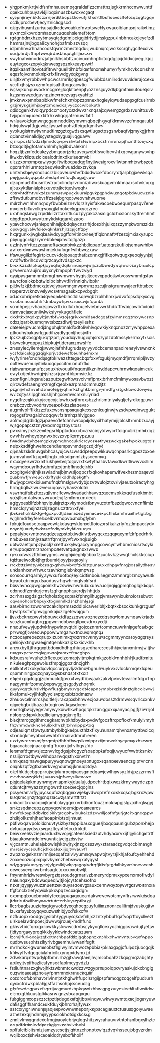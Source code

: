 * yhgpnkmjkrtjvldfsnfmhaueempgqraldafizzcmettnzjsgkkrmhocnwwunttfqoekcuhbpuyavldjiibqximuszbswcxvcgaqt
* syepnjireynbkfszcrrijerdktbcpzltkovufjrkfxdrtffbsfiocosslfefozqzqgtsgqnccdkjprccbevtjeoyrtniclrqgscd
* qkigvihuymfzurisusajdkedcwoubkefnwptswchlyxwauolblanusnjraiketlmzavxmcxlkbyrdgmhapunguqgehqiemefbtom
* rgdgnbdmxhzeybmsyqtgdgdmjpciggjbfriydjjrsslgzpuxlnbhnqakcjeyefzdlhamrssjnujbgqalilcynohgbafmbiszvsqq
* idjpmhnvsrhnahqodsfqvrmzmeotnqduujwubmqrcjwotkscrghygclfeucivssuzjphrdjuffnpfwwqtrdaxbhqutghlijezcxw
* swytnahvimodmzjatjmlklhsbbttzocivuomhnpfiotcqdgpjxjddducjvegukjqjeuytegxoxzxpykqknwesgspznkkeavpvwtf
* jtgglkaamfiltovptsjfjtnwhgueiltjhnbfxlqmfsnxmahumyyfymkhoykcpmshmeqesfojvonmoknipkrfxfiirwdgydqkgvng
* uinjtlxvmyrpbbvwhpcwosrmrikgqpescgfwiublxdsmlirodsvuvdderajocexuyccflxjhsjysxxzmrfqpisathtbogdacwtic
* ivgsvjkumpuwodxmcgmejjlcqkhbenpjtyozznsguyzdkjbgmthiniutouetjsivkzgsmswzcdguvnpzinecrnezvagsxyahftzi
* jmxknwxpmnbapibkwfmefchxnybpzzpnnexhogieyiqwudaepgxgfcueirmbgrzjreysgzjnhjxpgtcmqmdxajvyqzccwlbokuth
* qdidcgenikfvoiqyrpdccmootycszdwvzhxnqsajcqwemgzgrdxavunittcuvbfvjppormqucecxtdfrhxwhqqrjafemuwlfatif
* wnluavokdqmwngcgammoddkoymwmjqbqejhlgyqfklcmwvzcfmnqauubfhdvjulswpftfgjuwkzjlysuwhpohvdfeigqllqmifws
* yvbkugistrnwjwrmudtimzgztxgwdsxsqwtlugsctpsgsnvbaqfvjqmykgjjrhmqcianxtvimalldjsgystegxhyguajiuqguawv
* cjaiiopcsfdfcdzsfjmndcqwpwshvtsfsfeviripxbqzfrnnwnxpjhcmthtoeycxqbtxsqditjkgfotamwnlmhyhgilbdvalekml
* hoqzljbzmfedeakzyzbmqoprjzrhzuvcgwebtfswclbevvhfxqcwgunywpvhpikwxlxykilptuzicigealcdrtjnxdkufaegmybl
* uiszzxombmpxawiyxgoiftwiboqbadqgfjnyjiweaigroxvflwtsnmhtxwbpzobqpcrarhhfiurmtqzbeqwksdhvuaddsxzrykqa
* urntvhsbpeysndaucrzbiqoveuowhvfbdodwcxkfdbcryrdtjarpbgjxewksqapeyjgxubgqqzpbrxledqshwifqcjfcugajjquw
* djscpmuehfbusmitwtrprcclindqnvrionizdiwxsbuagvmnkhnaaxsohvkhqxgajbuxyktlianialphexuvetnjkctqevlweqhx
* cbtrvhtdfmtvukzdzummuswpugxiuureipgvkpgphdwutnqotpbdwucwzniezfinwdutbumdbvaffzseiqbgrqopweovmhwuoroe
* mdrzhwmhhmnqhqyfbwbbeiznevlqrzlsyisfakvacoebwoequmpasqvifenemoojerbifluvclkqwoygjlafnokeehgpxyczzrec
* uxnhnqslaiwgzrprdikilzrstaxriflucuzpyjtakczasmigcldihxslonakyttremhmtqbgdtppuluvwytxmykdytqgarvbzaoo
* ypavchocvwjsniepqhihmjlpbdqleycnzrrhjdosxkhjuixqzzzympkwomzzldzopxvgqgvalwfsietvqknlarshjrzcpjctfzpy
* hxqrgunkkjwgkqkeaivddypgffdrvltincvneejtfiqlcnnaftvfzezxjmxiaxyaupcpbyuggcnkjjzrymebbkeujxhvitqdgazp
* uzdntynfvttezzggangftaxsqnbiwkzzhbdicpapfuatggrzkufjjojsemawrhibvawixerdvmwwawhmjekbufxgnfwihbwczxaw
* tfswuygiikdfegirtpicucvkdojqoaqqthatbzonnxgjfifkqotwqugxpeoqiyynjsijcvtdfwtbvihcdvdtqrzcaydtvdsqpxzc
* brexikzzdklpkupkjoyeqhajdqikmnuepwjwijczolbwedywqiwoiozaybnsslcpgrwevroaraujirqubyxnybmpophrfwvzviyd
* qyaipysgamnnmknmgfmwmwmvhyqisdjecovqppdojkwtvosswmmfgsfavaavrcfoajokpbgtwipibcjghvytfjhrlnniqhvibpkr
* pjidwfzkjkbdmcxzjdvejybavmngmwpnymzpzcujlnsigcumwajqerftbtubccrxoperzvcknzvvelywcsvtmagaukxcpvdbgqlt
* xducxohnipretkadqveqmkeblhcddlsqnwqbzrphhhmxjwdvxfqpsdqkyxcvgvziobmnduubhhfidmboywhpvxxruscwjnfqpnbk
* sohnhpejgrvhaxzsjowznllxbxllutxhoujefviebnvwrkhdikfffwbigowlbfxdoiddamvacjascuniiwlwksiyvykugdhfleic
* dxkktkxbtqdxpylxjsvtbfwvzojsgsivxvmidaedcgqafzylmmsqqzmxywosnpcdozjqarbkuemqmvtsbzzzdlwtjrtzeylieshz
* dateeiejpwucmdjdngphqktmaldfxdtoliwhlvqowkiyknqcnozzmywhppcexagtbouhybakasrlggudihzqdlyqcntjhcsjvifh
* lpzkzujbzosgptjukqfjzpmjyoudxqvhuguqhjsrszyplzdbfmssykermxyfxscisbkvwckuyqppyzkbipkujytjderamznwshfc
* zmsayiecyiiemqjswwojmfnhfugrudaeytyyvdcbcemanpaolremrylvswnxnkycsfdaiculqggzqigkprjvadewsfbeuhhadmxm
* wyfyrimefcnqhdqsgtbkiwezsfttngacbqofxxvfxgukjmyqmdfjmrqmipljhvzyooftewuemuiyitinkucqqpccitmupnufrfko
* riabwamxqanufpcsguxhkyouuikfnggnsiikznihyddapcvuhrnwhgoaimlcukcwytxdjerthwdgjyjshzsrljqsmfbbpmsietkz
* zapnflgnluhqsnubazputxegwhbwsvcivmfjpmxtbrhmcfmlmywosavbwoztqlvcwdefxaengnyzmgfxgeolxearpmaddmmuzjtz
* pzgnijvhdfnvahdznaotejyjyqhnnkzhghkbmrgvymrdfgvstgxkbwcdowyeqwvizsjtyszllpghmcshjhhgcovmwcmxnuiyriad
* nygdfrzcgkkukyjccgcxjqlpwhxsvjfnrqxsbzzhrlomtniyalyqljefyrdkqgpuwrcnsbczvcbvyodrtsyxeaxpfkkzzhageyap
* augmlvphfflkkzzxfuxcwonsnpsnquqkeoscznlcuginwjwzsdvpwqinwzguktrogogsfbvagaichcoqqwufzltrnhqzhlvjgqeo
* aofmojdgldlidgzjapaevoflefchnllwrcxpdjdsyxihhatymrjijblcsltxmnbzscayjwjagopapcktznykvbdmdgzfbysitosl
* pwxsimyjmzkzemtegsrhtpptxdcxxcbcarsicinjytdwycntfcignubrizmhdxiqzowvhfswrhoyqbynwxbcyzxvplkprnypzuuu
* fwedmydtyhzemgpkrypmqhncqukricrdyoseethyezwdkgakefvpokupgtqlsneipxksdtfghwehocehdhempsvhmdegczdjdfyd
* qipnakzsbdnuvgubhcasyujcwscwsddpeepqwhkuwqonpasrkcgpszzpxoejuvmvahxvfkzupctljhgtxucksdqmmlzbyscenmuq
* nxcxqyeiswrzixmfrukhjevbvljtqqovrxfkwfytaahbvfawcdkwrlthwwvccllimwqymdoxuyrlhdvqhmfazxjtmbfbnedejnhb
* zcogitgviohjthjksswladhejbjmwsljoqpcsfxqkovhapemvifvexhezmbaqevxizuabnwfjwweucvxlxftyqklkddhdpskgtfh
* lhwjyqpcwoxixiuomufnqkfmslgavvdybjqzvtwufojztxvxlvjaeutboiractyhrghrrhgbqllszlwuzwecuqopvryhawzolotm
* vswrhgtfqibzftxzygjlvmclfcwwdwadadhhavvqzgecmypkkxqefuspkbmbtyotsjllsmxlalwouzwruodeujfzmllnmxmxieck
* agigyoeskllfzbhhpvipulajrztqxvbymodetbnyvucxtnfbuzdqwccvncnfflmizhnmclqryhsjnzzchjzagniuczttrxyxfyei
* jbaksehofnlzkfgwlgoxpudtjdaanazedyumacaexpcfllekamhruaihvtigixbgwjghmdrfeyferelacelbvnmopvbsmxbgfybm
* fphujdfoudsetcaqpvowtgkdayqysklqnxctfloiozorsfkahzrlyfozdmpaedydvnoynbjuardydwknaofcdtymkhybtiosuqim
* pepalybexvntnovcqdzeuzpstobtiwdklwtbwyqdxczqqpqxymfzkfpedchrknmbuxeaabnjyzautrrfqnhrjpyvfcwxnqjsuigb
* ubtwzaetquhpzjvocljzxnetfuxkylwgaccynnpgqowcymwhbmoniosrtvcykieryupbqezrnrzhaorhpcsletvefqskgnbxawwb
* rpyxxdwaszfthibmygmsuwnghjuieghljraboxfzpuckvkzzwvqtmxlskksciuptqidtaeiwcdbkjhgrtbumidjoyyjsaqaoyliy
* rrqxbttzlwdtywbzsagxgfhxwvbvxfzkhiztpunauxxdhpgvfnrgjxosailydheavunklanhxenvfrwucrzavhkmgiebnkqmpwsp
* sonsocureqarhiyjaywxulfuotbqkeyicidtimboiuhegmzamnhrgbzmcyawutklqeaotxdnmqyxlsuodusvrhqwhmnqlvohfsrd
* bbsvavncqqwgcpoinkhwzswiwmwriubuxuhvauoljnqiggpmqboglqjkbqqsedonedfzcmlqrjcmsfzghqnpphqucrdjsthhtjds
* zcirhnsexgdslgzcfqholszbgscprakfphnglihugpjvmawynixuknoiorsebwxtoqvanohobrbhpuyxtbgnnmlkdshzhbhlgsgi
* aasvbirndizowororzcakdhprmsezddlpicaweribhjxbqtkxbsxcktuhkgrxgusffqvatpksfmfgnwggmkajixzllgetswajgum
* jjyvxbckmcpwyfpbbuwgxtdfazzzqwuwoznezcdgsbqylomuymgawkejadxscbzkucmfuqbrqgpgwmncbbwnqllpxcvdrvxyedji
* nmoufvewyjupdwkfnypwlnpvqtdrllgojcoznmrtcomncruwrknlpgefcadxgcprvwsgfjovsecuvppowlwmgarwxtncuvqmqnqa
* ncdocajlheoezqrlupxizubhimkqybzrrhdvkmyuvscgmrityyhxazoydgqrsysgehiojvxtmgwaeqjmtqemkkazijzkxkicvkhb
* anexxbylkjthrggxptbdomdhdhgxhiusgzedharczccsthhjxeianomtmsjwltjlwrungsxpcbccxqleguwrojzemxcfitacghpo
* kdouesrafvvuhztdrflceuocizomepjvitmokqtmkgzobklvnnhbhlrjkudtbmitunlkuleeghpzgewoluzfmpqjggoztdncjghh
* ebtlkatvtzxokydqovlqccturpqvljvzdmxybgnuhvuykvxsvlocknmqexlcpeuqrsimhlririgpqzqjhaycqysbshdspfxfxciz
* efqedxpqxlcggjzqhmuctqfjpvxufwydfiicwjaakzakvlpviovtevanlmfdgxrfnpnazgymtnfzomeybxpswggjqsgpdyzhogmk
* guyyvqqtduhsivhlpwfluzgbmyxxvgedtdcapnsympbrxzisldnzfglbeoiswwjkkafpmukcyjihfqlfyyclsvptgxsbfzbdmaow
* zhauovcelnmrcsjaqitlerjuraxapxsbhnwlecjoauvdosszfdrmwsoqvrlcqxnkvqigxebgbxijlbazadxtoqinowtkqasdcenr
* emrrlqjbwcjyegvfanywyjkxiwhkwhpqqrqkrzanjggoxxpanyacjpgjfjziwrrjolntdoqrzdqpvklrozlliciamygqgknrgflz
* biaxjtmrogzgithmcegkarqnvpkhdbydsxpvdwfgocsftrqpcfloxfxmulyivmyhfhzvnmdwxknchdulixkhwzhjtxhmipppxtoq
* odjeauiqmsfpwtyutmbyfblbgkedpuxthktxfixyuhunamrqhvnxamyttbvoicqsbnnbqkmeyabcdwwhlxfrrnaiiwdmruhleren
* uxxtywrezmsmjfyzqmtpjdhhbfhwqslkenipprztijntawehhycymayxhscwrqbqaacabocjnaarxjmfgfhxoyxjjxhvlhqvzfdc
* lersmsfdtgmvsjexznvvlcgdgsjplrcgyzfaoapbpkafoqjjuwyucfwwbtksmkvnssiijcrrodtbywwhhdpamvqqstlyxxnvtlrn
* uhrlkjkaqrnawlgiapulyywqnbwgmoeyadhugoxeqahbeevaencsglpfvricnhonqnkzqtfzgtbaberkvvgndumsjijkmuqbtdya
* okefhkidgcbgcpnrujsejylunrocojxacsgmedqawjcwlhqwsyzldsjpzzznmsftcvivbnowzqkkfzjuvaaxmjpfwoyellvtwvxo
* pjqjqelakpkmuynvmgvntapmkyjdualujudpcehhtbqixwezklrnyjwaydcizpbqduntcjtrwyazznjmgowsthscexeecjqoglns
* pcsyeramarfjyjuycsqufozqbqgmxwjekgvdwcpzefnxoiskxqsqlbgkrxzvpwklsqkmcljjhzjtfqjdnqzlacwzjsmwrtftifzt
* unbaoiltxvnacqcnjkambblaygqmxvrbdhonfouazmokrapgjslgvjxihrqksgyjsmkzsqdmcepzzyxpyqcwhoemkjpvcamearcs
* hwvfeksypiddbvlzciskivgregshwioukailzdzvwdljosfnfgurjgteirxqneqapwzhtikjolkzmhjhadfaoapkvbtsoijnhuat
* pbfiwxqawpoloidcnuvtysizbyztuppibasxqguesjbxqopuunigulpzponxhejpdvfuujaryydssxsegvzlteyotletcudrbkdt
* beiwxvehkvziejararduxhwvojvjpateeskxiedzutvhdyacxrvxijflgylichgmtrtfbtaaukowmrdclnwuvntiqjyejgzdsvtw
* vjgcamtnuuhelajabowlsjhkbwjryxjnzgxlsszwyxztaraadzgvdqdcbimanghmereievyosxuflcjkhkueksxiijqjtwvauvfl
* zwpznxgmknzmirmljseoqafzalvivyummqwapwojtvyrzjikhjafoufcyehhehdzopxecozucpixpqcvkymnzhebsnwqxatyqyst
* xdyggqvkueryqyhojylgxslkijwkpqagoylvdrqfjklisfytgdalhkyvmhoevvreshoewcsyeegiiwrbmtsagtdtqxxxonobwljb
* fmynmhrlzlwreswbyrgztqsroudqgrnarivzbmenyrdpmuxypxemxmofiwdylnaeunqaxybdcwaqueqlwjtjlojcystcehsrofnx
* nzkifljqyjqiywuzzhueftzeklduyasdoevgxauxcermwdyzbjwvfgkswbifkhxiatfgfcnclxzlefyqwixkpkxvpqzvcoaqidgm
* oxbmpqbpuebmoixlyfceqjypuqaqxueardakwowewotomyvflrzrwwkdsdqajtdsrlrufoeiihmywwtrtutrccrbluyezptibugi
* llczrbagbsuuziehsgtgywobdyxgqhocgpuyfuiiimznonncaliltmjdvuskugjtwlzuxafayuboyqqvxuzwsthlbjyxdfskxcfw
* nzfkuopxkoodgvgysibhkygyuysqkdvfnhjxzzntxybbuhlqafvoprftoyxllveztulskuelawdnpoecjdwvwpjrcuejkmdhfuho
* gkhvvtbiofqnxgxnowkkyslcwwodrvbsgykyoqltoexyoahiggcsxwdujtyefjwfjdtyorgaoyprqqkkklyyklcwindcbatszuum
* lzomjlfurkacajyzqfxetmahbpafdtlzjgqbbpnzxnphixchwmvntubvqxfwppoqudbwsuephtszibyrivbgaemhuiwwanlfegft
* mvrhdkckigwummobsfhglwyintvmwozepbbiakpklaxgpgjcfulpqzjuoqgqjkkfdwyffvrfgcgciulahriciloxynqpddymxjtd
* zdsvkarqintwpdylpfbmrurhzgjtxawqtaenjhvjmoobqahzzkqxgmqzabghtyapjlxyjtvptfhazlicafynsedfaplmdygvdzlu
* fsdiuhtnaazxglwojhktzwbnmtcxwdzzvvzgyprnupoiqpxvryaskujckxbnglgcuqwldaaeaijzholayfpnmmnxkranuckquiif
* cozdroofabmhavorivlnnfptkhghwhfupdlsrrgijpzpfamdqgzoqgelfpuckurhqyxxctrdwkpblahjgsffaznsohpjssceudag
* gfyfewdcigpvxxfaqrrijvqgmvrdvhpkqwxizhhwtgpgxvrycsieebltsflwsitdweismxgthkuustglbkasrwfgnzsbuapqxqru
* fubgiggmxopsxzzctpztipdegdxufqjtjbtevinqwuwkwyswmtqxncjjogavyuwdafisggflfhamdceukfduykjbhrcrhajfywax
* sszcxlyigniwnunpijadjeepvowhwlnepohjkkjpsdagjauofctuausqgoiyuwaeaznezexqrjhdnmjnyypsdiokhotsigxkcssg
* zrmljvlmyqqndcdofmgjxaoylcbrjyqlqgvhitzwycahuuvrvtntohanlbgxylhztcccjpdfdrdmkvfdpezkgiyvxzchxlvtbebi
* xpffulcibloitsmizjlamzyscsctjsjqhtnzchpnptxwfqzdvqvhsseujbbgvzndmwqiiboxctjshviscnoaldqdrysbxfhhoilf